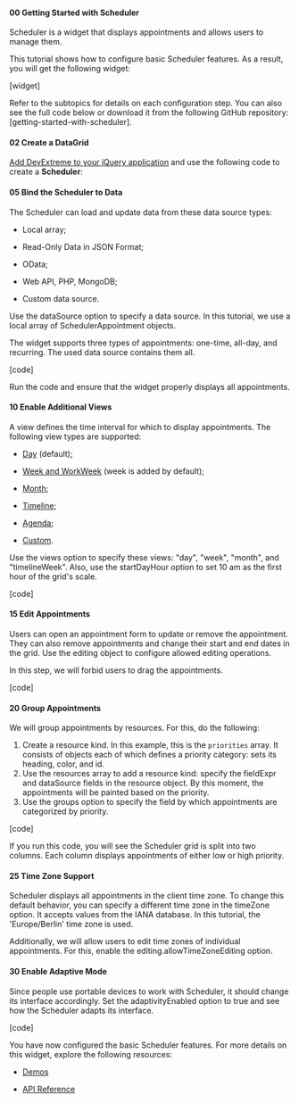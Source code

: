 #### 00 Getting Started with Scheduler
Scheduler is a widget that displays appointments and allows users to manage them. 

This tutorial shows how to configure basic Scheduler features. As a result, you will get the following widget:

[widget]

Refer to the subtopics for details on each configuration step. You can also see the full code below or download it from the following GitHub repository: [getting-started-with-scheduler].


#### 02 Create a DataGrid
[Add DevExtreme to your jQuery application](/Documentation/Guide/jQuery_Components/Add_DevExtreme_to_a_jQuery_Application/) and use the following code to create a **Scheduler**:


#### 05 Bind the Scheduler to Data
The Scheduler can load and update data from these data source types:

* Local array;

* Read-Only Data in JSON Format;

* OData;

* Web API, PHP, MongoDB;

* Custom data source.

Use the dataSource option to specify a data source. In this tutorial, we use a local array of SchedulerAppointment objects. 

The widget supports three types of appointments: one-time, all-day, and recurring. The used data source contains them all. 

[code]

Run the code and ensure that the widget properly displays all appointments.

#### 10 Enable Additional Views
A view defines the time interval for which to display appointments. The following view types are supported:

* [Day](/Documentation/Guide/Widgets/Scheduler/Views/View_Types/#Day_View) (default);

* [Week and WorkWeek](/Documentation/Guide/Widgets/Scheduler/Views/View_Types/#Week_and_WorkWeek_Views) (week is added by default);

* [Month](/Documentation/Guide/Widgets/Scheduler/Views/View_Types/#Month_View);

* [Timeline](/Documentation/Guide/Widgets/Scheduler/Views/View_Types/#Timeline_Views);

* [Agenda](/Documentation/Guide/Widgets/Scheduler/Views/View_Types/#Agenda_View);

* [Custom](/Documentation/Guide/Widgets/Scheduler/Views/Customize_Individual_Views/).

Use the views option to specify these views: "day", "week", "month", and "timelineWeek". Also, use the startDayHour option to set 10 am as the first hour of the grid's scale.

[code]


#### 15 Edit Appointments
Users can open an appointment form to update or remove the appointment. They can also remove appointments and change their start and end dates in the grid. Use the editing object to configure allowed editing operations. 

In this step, we will forbid users to drag the appointments.

[code]



#### 20 Group Appointments  
We will group appointments by resources. For this, do the following:
1. Create a resource kind. In this example, this is the `priorities` array. It consists of objects each of which defines a priority category: sets its heading, color, and id. 
2. Use the resources array to add a resource kind: specify the fieldExpr and dataSource fields in the resource object. By this moment, the appointments will be painted based on the priority.
3. Use the groups option to specify the field by which appointments are categorized by priority.

[code]

If you run this code, you will see the Scheduler grid is split into two columns. Each column displays appointments of either low or high priority.

#### 25 Time Zone Support
Scheduler displays all appointments in the client time zone. To change this default behavior, you can specify a different time zone in the timeZone option. It accepts values from the IANA database. In this tutorial, the 'Europe/Berlin' time zone is used.

Additionally, we will allow users to edit time zones of individual appointments. For this, enable the editing.allowTimeZoneEditing option.

#### 30 Enable Adaptive Mode
Since people use portable devices to work with Scheduler, it should change its interface accordingly. Set the adaptivityEnabled option to true and see how the Scheduler adapts its interface. 

[code]

You have now configured the basic Scheduler features. For more details on this widget, explore the following resources:

* [Demos](https://js.devexpress.com/Demos/WidgetsGallery/Demo/Scheduler/Overview/)

* [API Reference](/Documentation/ApiReference/UI_Widgets/dxScheduler/)